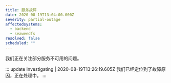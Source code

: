 ```yaml
---
title: 服务故障
date: 2020-08-19T13:04:00.000Z
severity: partial-outage
affectedsystems:
  - backend
  - seaweedfs
resolved: false
scheduled: ""
---
```

我们正在关注部分服务不可用的问题。

::: update Investigating | 2020-08-19T13:26:19.605Z
我们已经定位到了故障原因，正在处理中。
:::